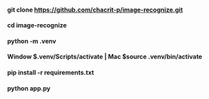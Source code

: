#### git clone https://github.com/chacrit-p/image-recognize.git
#### cd image-recognize
#### python -m .venv
#### Window $.venv/Scripts/activate | Mac $source .venv/bin/activate
#### pip install -r requirements.txt
#### python app.py
